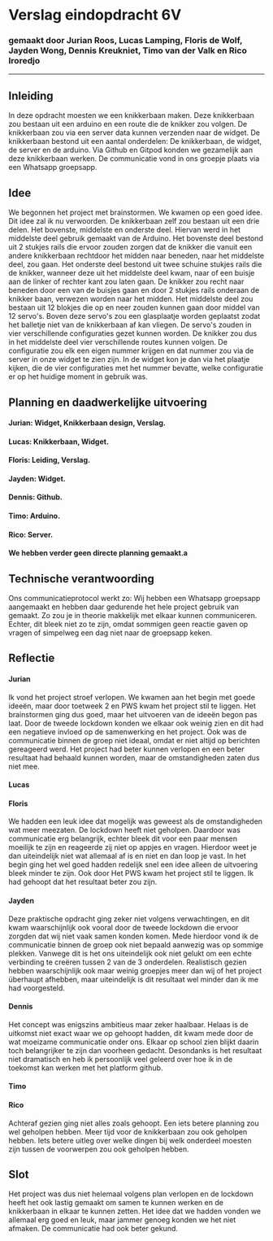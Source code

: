 # Verslag eindopdracht 6V
### gemaakt door Jurian Roos, Lucas Lamping, Floris de Wolf, Jayden Wong, Dennis Kreukniet, Timo van der Valk en Rico Iroredjo

---

## Inleiding
In deze opdracht moesten we een knikkerbaan maken. Deze knikkerbaan zou bestaan uit een arduino en een route die de knikker zou volgen. De knikkerbaan zou via een server data kunnen verzenden naar de widget. De knikkerbaan bestond uit een aantal onderdelen: De knikkerbaan, de widget, de server en de arduino. Via Github en Gitpod konden we gezamelijk aan deze knikkerbaan werken. De communicatie vond in ons groepje plaats via een Whatsapp groepsapp. 


## Idee
We begonnen het project met brainstormen. We kwamen op een goed idee. Dit idee zal ik nu verwoorden.
De knikkerbaan zelf zou bestaan uit een drie delen. Het bovenste, middelste en onderste deel. Hiervan werd in het middelste deel gebruik gemaakt van de Arduino. Het bovenste deel bestond uit 2 stukjes rails die ervoor zouden zorgen dat de knikker die vanuit een andere knikkerbaan rechtdoor het midden naar beneden, naar het middelste deel, zou gaan. Het onderste deel bestond uit twee schuine stukjes rails die de knikker, wanneer deze uit het middelste deel kwam, naar of een buisje aan de linker of rechter kant zou laten gaan. De knikker zou recht naar beneden door een van de buisjes gaan en door 2 stukjes rails onderaan de knikker baan, verwezen worden naar het midden.
Het middelste deel zou bestaan uit 12 blokjes die op en neer zouden kunnen gaan door middel van 12 servo's. Boven deze servo's zou een glasplaatje worden geplaatst zodat het balletje niet van de knikkerbaan af kan vliegen. De servo's zouden in vier verschillende configuraties gezet kunnen worden. De knikker zou dus in het middelste deel vier verschillende routes kunnen volgen. De configuratie zou elk een eigen nummer krijgen en dat nummer zou via de server in onze widget te zien zijn. In de widget kon je dan via het plaatje kijken, die de vier configuraties met het nummer bevatte, welke configuratie er op het huidige moment in gebruik was.


## Planning en daadwerkelijke uitvoering
#### Jurian: Widget, Knikkerbaan design, Verslag.
#### Lucas: Knikkerbaan, Widget.
#### Floris: Leiding, Verslag.
#### Jayden: Widget.
#### Dennis: Github.
#### Timo: Arduino.
#### Rico: Server.

#### We hebben verder geen directe planning gemaakt.a


## Technische verantwoording
Ons communicatieprotocol werkt zo:
Wij hebben een Whatsapp groepsapp aangemaakt en hebben daar gedurende het hele project gebruik van gemaakt. Zo zou je in theorie makkelijk met elkaar kunnen communiceren. Echter, dit bleek niet zo te zijn, omdat sommigen geen reactie gaven op vragen of simpelweg een dag niet naar de groepsapp keken.


## Reflectie
#### Jurian
Ik vond het project stroef verlopen. We kwamen aan het begin met goede ideeën, maar door toetweek 2 en PWS kwam het project stil te liggen. Het brainstormen ging dus goed, maar het uitvoeren van de ideeën begon pas laat. Door de tweede lockdown konden we elkaar ook weinig zien en dit had een negatieve invloed op de samenwerking en het project. Ook was de communicatie binnen de groep niet ideaal, omdat er niet altijd op berichten gereageerd werd. Het project had beter kunnen verlopen en een beter resultaat had behaald kunnen worden, maar de omstandigheden zaten dus niet mee.

#### Lucas

#### Floris
We hadden een leuk idee dat mogelijk was geweest als de omstandigheden wat meer meezaten. De lockdown heeft niet geholpen. Daardoor was communicatie erg belangrijk, echter bleek dit voor een paar mensen moeilijk te zijn en reageerde zij niet op appjes en vragen. Hierdoor weet je dan uiteindelijk niet wat allemaal af is en niet en dan loop je vast. In het begin ging het wel goed hadden redelijk snel een idee alleen de uitvoering bleek minder te zijn. Ook door Het PWS kwam het project stil te liggen. Ik had gehoopt dat het resultaat beter zou zijn.

#### Jayden
Deze praktische opdracht ging zeker niet volgens verwachtingen, en dit kwam waarschijnlijk ook vooral door de tweede lockdown die ervoor zorgden dat wij niet vaak samen konden komen. Mede hierdoor vond ik de communicatie binnen de groep ook niet bepaald aanwezig was op sommige plekken. Vanwege dit is het ons uiteindelijk ook niet gelukt om een echte verbinding te creëren tussen 2 van de 3 onderdelen. Realistisch gezien hebben waarschijnlijk ook maar weinig groepjes meer dan wij of het project überhaupt afhebben, maar uiteindelijk is dit resultaat wel minder dan ik me had voorgesteld.

#### Dennis
Het concept was enigszins ambitieus maar zeker haalbaar. Helaas is de uitkomst niet exact waar we op gehoopt hadden, dit kwam mede door de wat moeizame communicatie onder ons. Elkaar op school zien blijkt daarin toch belangrijker te zijn dan voorheen gedacht. Desondanks is het resultaat niet dramatisch en heb ik persoonlijk veel geleerd over hoe ik in de toekomst kan werken met het platform github.

#### Timo

#### Rico
Achteraf gezien ging niet alles zoals gehoopt. Een iets betere planning zou wel geholpen hebben. Meer tijd voor de knikkerbaan zou ook geholpen hebben. Iets betere uitleg over welke dingen bij welk onderdeel moesten zijn tussen de voorwerpen zou ook geholpen hebben.


## Slot
Het project was dus niet helemaal volgens plan verlopen en de lockdown heeft het ook lastig gemaakt om samen te kunnen werken en de knikkerbaan in elkaar te kunnen zetten. Het idee dat we hadden vonden we allemaal erg goed en leuk, maar jammer genoeg konden we het niet afmaken. De communicatie had ook beter gekund.
